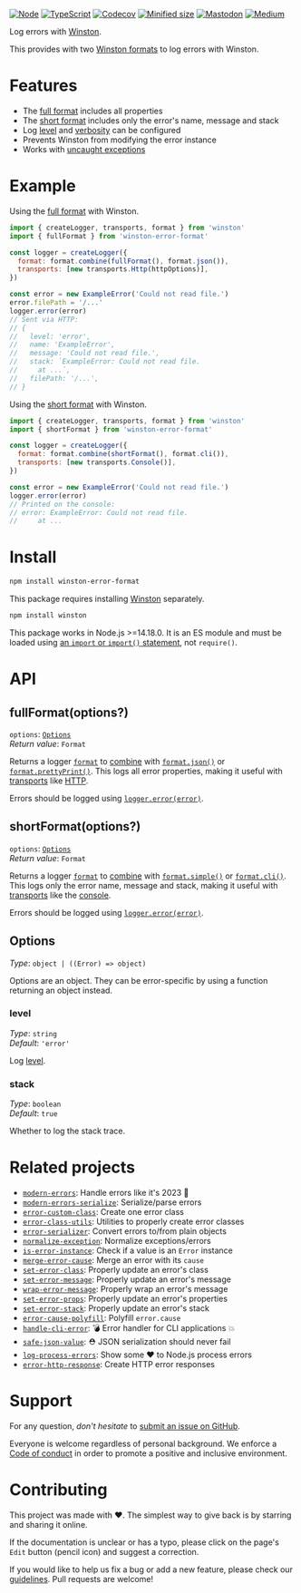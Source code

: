 [![Node](https://img.shields.io/badge/-Node.js-808080?logo=node.js&colorA=404040&logoColor=66cc33)](https://www.npmjs.com/package/winston-error-format)
[![TypeScript](https://img.shields.io/badge/-Typed-808080?logo=typescript&colorA=404040&logoColor=0096ff)](/types/main.d.ts)
[![Codecov](https://img.shields.io/badge/-Tested%20100%25-808080?logo=codecov&colorA=404040)](https://codecov.io/gh/ehmicky/winston-error-format)
[![Minified size](https://img.shields.io/bundlephobia/minzip/winston-error-format?label&colorA=404040&colorB=808080&logo=webpack)](https://bundlephobia.com/package/winston-error-format)
[![Mastodon](https://img.shields.io/badge/-Mastodon-808080.svg?logo=mastodon&colorA=404040&logoColor=9590F9)](https://fosstodon.org/@ehmicky)
[![Medium](https://img.shields.io/badge/-Medium-808080.svg?logo=medium&colorA=404040)](https://medium.com/@ehmicky)

Log errors with [Winston](https://github.com/winstonjs/winston).

This provides with two
[Winston formats](https://github.com/winstonjs/winston/blob/master/README.md#formats)
to log errors with Winston.

# Features

- The [full format](#fullformatoptions) includes all properties
- The [short format](#shortformatoptions) includes only the error's name,
  message and stack
- Log [level](#level) and [verbosity](#stack) can be configured
- Prevents Winston from modifying the error instance
- Works with
  [uncaught exceptions](https://github.com/winstonjs/winston#exceptions)

# Example

Using the [full format](#fullformatoptions) with Winston.

```js
import { createLogger, transports, format } from 'winston'
import { fullFormat } from 'winston-error-format'

const logger = createLogger({
  format: format.combine(fullFormat(), format.json()),
  transports: [new transports.Http(httpOptions)],
})

const error = new ExampleError('Could not read file.')
error.filePath = '/...'
logger.error(error)
// Sent via HTTP:
// {
//   level: 'error',
//   name: 'ExampleError',
//   message: 'Could not read file.',
//   stack: `ExampleError: Could not read file.
//     at ...`,
//   filePath: '/...',
// }
```

Using the [short format](#shortformatoptions) with Winston.

```js
import { createLogger, transports, format } from 'winston'
import { shortFormat } from 'winston-error-format'

const logger = createLogger({
  format: format.combine(shortFormat(), format.cli()),
  transports: [new transports.Console()],
})

const error = new ExampleError('Could not read file.')
logger.error(error)
// Printed on the console:
// error: ExampleError: Could not read file.
//     at ...
```

# Install

```bash
npm install winston-error-format
```

This package requires installing [Winston](https://github.com/winstonjs/winston)
separately.

```bash
npm install winston
```

This package works in Node.js >=14.18.0. It is an ES module and must be loaded
using
[an `import` or `import()` statement](https://gist.github.com/sindresorhus/a39789f98801d908bbc7ff3ecc99d99c),
not `require()`.

# API

## fullFormat(options?)

`options`: [`Options`](#options)\
_Return value_: `Format`

Returns a logger
[`format`](https://github.com/winstonjs/winston/blob/master/README.md#formats)
to [combine](https://github.com/winstonjs/winston#combining-formats) with
[`format.json()`](https://github.com/winstonjs/logform#json) or
[`format.prettyPrint()`](https://github.com/winstonjs/logform#prettyprint). This
logs all error properties, making it useful with
[transports](https://github.com/winstonjs/winston#transports) like
[HTTP](https://github.com/winstonjs/winston/blob/master/docs/transports.md#http-transport).

Errors should be logged using
[`logger.error(error)`](https://github.com/winstonjs/winston/blob/master/README.md#creating-your-own-logger).

## shortFormat(options?)

`options`: [`Options`](#options)\
_Return value_: `Format`

Returns a logger
[`format`](https://github.com/winstonjs/winston/blob/master/README.md#formats)
to [combine](https://github.com/winstonjs/winston#combining-formats) with
[`format.simple()`](https://github.com/winstonjs/logform#simple) or
[`format.cli()`](https://github.com/winstonjs/logform#cli). This logs only the
error name, message and stack, making it useful with
[transports](https://github.com/winstonjs/winston#transports) like the
[console](https://github.com/winstonjs/winston/blob/master/docs/transports.md#console-transport).

Errors should be logged using
[`logger.error(error)`](https://github.com/winstonjs/winston/blob/master/README.md#creating-your-own-logger).

## Options

_Type_: `object | ((Error) => object)`

Options are an object. They can be error-specific by using a function returning
an object instead.

### level

_Type_: `string`\
_Default_: `'error'`

Log [level](https://github.com/winstonjs/winston#logging-levels).

### stack

_Type_: `boolean`\
_Default_: `true`

Whether to log the stack trace.

# Related projects

- [`modern-errors`](https://github.com/ehmicky/modern-errors): Handle errors
  like it's 2023 🔮
- [`modern-errors-serialize`](https://github.com/ehmicky/modern-errors-serialize):
  Serialize/parse errors
- [`error-custom-class`](https://github.com/ehmicky/error-custom-class): Create
  one error class
- [`error-class-utils`](https://github.com/ehmicky/error-class-utils): Utilities
  to properly create error classes
- [`error-serializer`](https://github.com/ehmicky/error-serializer): Convert
  errors to/from plain objects
- [`normalize-exception`](https://github.com/ehmicky/normalize-exception):
  Normalize exceptions/errors
- [`is-error-instance`](https://github.com/ehmicky/is-error-instance): Check if
  a value is an `Error` instance
- [`merge-error-cause`](https://github.com/ehmicky/merge-error-cause): Merge an
  error with its `cause`
- [`set-error-class`](https://github.com/ehmicky/set-error-class): Properly
  update an error's class
- [`set-error-message`](https://github.com/ehmicky/set-error-message): Properly
  update an error's message
- [`wrap-error-message`](https://github.com/ehmicky/wrap-error-message):
  Properly wrap an error's message
- [`set-error-props`](https://github.com/ehmicky/set-error-props): Properly
  update an error's properties
- [`set-error-stack`](https://github.com/ehmicky/set-error-stack): Properly
  update an error's stack
- [`error-cause-polyfill`](https://github.com/ehmicky/error-cause-polyfill):
  Polyfill `error.cause`
- [`handle-cli-error`](https://github.com/ehmicky/handle-cli-error): 💣 Error
  handler for CLI applications 💥
- [`safe-json-value`](https://github.com/ehmicky/safe-json-value): ⛑️ JSON
  serialization should never fail
- [`log-process-errors`](https://github.com/ehmicky/log-process-errors): Show
  some ❤ to Node.js process errors
- [`error-http-response`](https://github.com/ehmicky/error-http-response):
  Create HTTP error responses

# Support

For any question, _don't hesitate_ to [submit an issue on GitHub](../../issues).

Everyone is welcome regardless of personal background. We enforce a
[Code of conduct](CODE_OF_CONDUCT.md) in order to promote a positive and
inclusive environment.

# Contributing

This project was made with ❤️. The simplest way to give back is by starring and
sharing it online.

If the documentation is unclear or has a typo, please click on the page's `Edit`
button (pencil icon) and suggest a correction.

If you would like to help us fix a bug or add a new feature, please check our
[guidelines](CONTRIBUTING.md). Pull requests are welcome!

<!-- Thanks go to our wonderful contributors: -->

<!-- ALL-CONTRIBUTORS-LIST:START -->
<!-- prettier-ignore -->
<!--
<table><tr><td align="center"><a href="https://fosstodon.org/@ehmicky"><img src="https://avatars2.githubusercontent.com/u/8136211?v=4" width="100px;" alt="ehmicky"/><br /><sub><b>ehmicky</b></sub></a><br /><a href="https://github.com/ehmicky/winston-error-format/commits?author=ehmicky" title="Code">💻</a> <a href="#design-ehmicky" title="Design">🎨</a> <a href="#ideas-ehmicky" title="Ideas, Planning, & Feedback">🤔</a> <a href="https://github.com/ehmicky/winston-error-format/commits?author=ehmicky" title="Documentation">📖</a></td></tr></table>
 -->
<!-- ALL-CONTRIBUTORS-LIST:END -->
